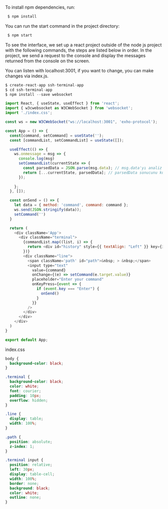 To install npm dependencies, run:
```js
 $ npm install
```
You can run the start command in the project directory:
```js
 $ npm start
```

To see the interface, we set up a react project outside of the node js project with the following commands, the steps are listed below in order. In the project, we send a request to the console and display the messages returned from the console on the screen.

You can listen with localhost:3001, if you want to change, you can make changes via index.js.

```js
$ create-react-app ssh-terminal-app
$ cd ssh-terminal-app
$ npm install --save websocket
```

```javascript
import React, { useState, useEffect } from 'react';
import { w3cwebsocket as W3CWebSocket } from 'websocket';
import './index.css';

const ws = new W3CWebSocket("ws://localhost:3001", 'exho-protocol');

const App = () => {
  const[command, setCommand] = useState('');
  const [commandList, setCommandList] = useState([]);

  useEffect(() => {
    ws.onmessage = msg => {
      console.log(msg)
      setCommandList(currentState => {
        const parsedData = JSON.parse(msg.data); // msg.data'yı analiz edip sonucu bir değişkene atıyoruz
        return [...currentState, parsedData]; // parsedData sonucunu kullanıyoruz
      });
      
    };
  }, []);

  const onSend = () => {
    let data = { method: 'command', command: command };
    ws.send(JSON.stringify(data));
    setCommand('')
  }

  return (
    <div className='App'>
      <div className="terminal">
        {commandList.map((list, i) => {
          return <div id="history" style={{ textAlign: "Left" }} key={i}>{list.data}</div>
        })}
        <div className="line">
          <span className='path' id="path">&nbsp; > &nbsp;</span>
          <input type="text"
            value={command}
            onChange={(e) => setCommand(e.target.value)}
            placeholder="Enter your command"
            onKeyPress={event => {
              if (event.key === "Enter") {
                onSend()
              }
            }}
          />
        </div>
      </div>
    </div>
  )
}

export default App;
```
ìndex.css

```css
body {
  background-color: black;
}

.terminal {
  background-color: black;
  color: white;
  font: courier;
  padding: 10px;
  overflow: hidden;
}

.line {
  display: table;
  width: 100%;
}

.path {
  position: absolute;
  z-index: 1;
}

.terminal input {
  position: relative;
  left: 30px;
  display: table-cell;
  width: 100%;
  border: none;
  background: black;
  color: white;
  outline: none;
}
```
